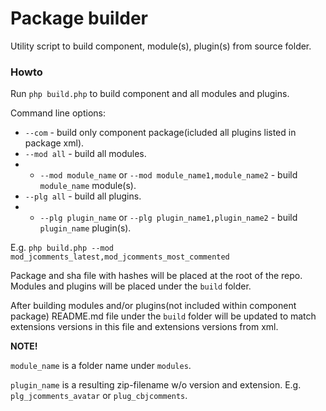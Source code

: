 # Package builder

Utility script to build component, module(s), plugin(s) from source folder.

### Howto

Run `php build.php` to build component and all modules and plugins.

Command line options:

* `--com` - build only component package(icluded all plugins listed in package xml).
* `--mod all` - build all modules.
* - `--mod module_name` or `--mod module_name1,module_name2` - build `module_name` module(s).
* `--plg all` - build all plugins.
* - `--plg plugin_name` or `--plg plugin_name1,plugin_name2` - build `plugin_name` plugin(s).

E.g. `php build.php --mod mod_jcomments_latest,mod_jcomments_most_commented`

Package and sha file with hashes will be placed at the root of the repo. Modules and plugins will be placed under the `build` folder.

After building modules and/or plugins(not included within component package) README.md file under the `build` folder will be updated to match extensions versions in this file and extensions versions from xml.

**NOTE!**

`module_name` is a folder name under `modules`.

`plugin_name` is a resulting zip-filename w/o version and extension. E.g. `plg_jcomments_avatar` or `plug_cbjcomments`.

